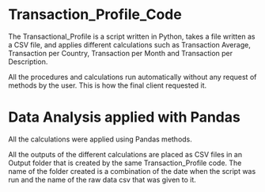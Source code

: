 # Transaction_Profile_Code

The Transactional_Profile is a script written in Python, takes a file written as a CSV file, and applies different calculations such as Transaction Average, Transaction per Country, Transaction per Month and Transaction per Description.  

All the procedures and calculations run automatically without any request of methods by the user.  This is how the final client requested it.

# Data Analysis applied with Pandas
All the calculations were applied using Pandas methods.

All the outputs of the different calculations are placed as CSV files in an Output folder that is created by the same Transaction_Profile code.  The name of the folder created is a combination of the date when the script was run and the name of the raw data csv that was given to it.
